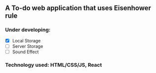 ## A To-do web application that uses Eisenhower rule

### Under developing:
- [x] Local Storage
- [ ] Server Storage
- [ ] Sound Effect

### Technology used: **HTML/CSS/JS, React**

